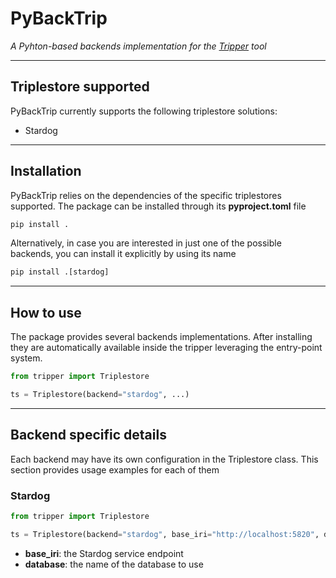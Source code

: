 # PyBackTrip
*A Pyhton-based backends implementation for the [Tripper](https://github.com/EMMC-ASBL/tripper) tool*

---
## Triplestore supported
PyBackTrip currently supports the following triplestore solutions:
* Stardog
---

## Installation
PyBackTrip relies on the dependencies of the specific triplestores supported. The package can be installed through its **pyproject.toml** file

```python
pip install .
```

Alternatively, in case you are interested in just one of the possible backends, you can install it explicitly by using its name

```python
pip install .[stardog]
```

---
## How to use
The package provides several backends implementations. After installing they are automatically available inside the tripper leveraging the entry-point system.

```python
from tripper import Triplestore

ts = Triplestore(backend="stardog", ...)
```
---

## Backend specific details
Each backend may have its own configuration in the Triplestore class. This section provides usage examples for each of them

### Stardog
```python
from tripper import Triplestore

ts = Triplestore(backend="stardog", base_iri="http://localhost:5820", database="database")
```
* **base_iri**: the Stardog service endpoint
* **database**: the name of the database to use



